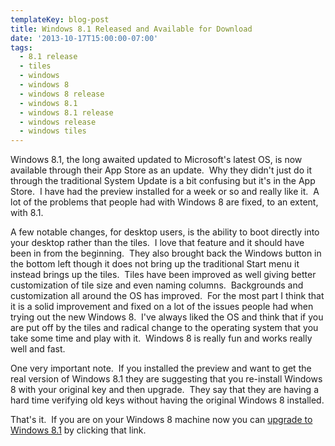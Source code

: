 ```yaml
---
templateKey: blog-post
title: Windows 8.1 Released and Available for Download
date: '2013-10-17T15:00:00-07:00'
tags:
  - 8.1 release
  - tiles
  - windows
  - windows 8
  - windows 8 release
  - windows 8.1
  - windows 8.1 release
  - windows release
  - windows tiles
---
```

Windows 8.1, the long awaited updated to Microsoft's latest OS, is now available through their App Store as an update.  Why they didn't just do it through the traditional System Update is a bit confusing but it's in the App Store.  I have had the preview installed for a week or so and really like it.  A lot of the problems that people had with Windows 8 are fixed, to an extent, with 8.1.

A few notable changes, for desktop users, is the ability to boot directly into your desktop rather than the tiles.  I love that feature and it should have been in from the beginning.  They also brought back the Windows button in the bottom left though it does not bring up the traditional Start menu it instead brings up the tiles.  Tiles have been improved as well giving better customization of tile size and even naming columns.  Backgrounds and customization all around the OS has improved.  For the most part I think that it is a solid improvement and fixed on a lot of the issues people had when trying out the new Windows 8.  I've always liked the OS and think that if you are put off by the tiles and radical change to the operating system that you take some time and play with it.  Windows 8 is really fun and works really well and fast.

One very important note.  If you installed the preview and want to get the real version of Windows 8.1 they are suggesting that you re-install Windows 8 with your original key and then upgrade.  They say that they are having a hard time verifying old keys without having the original Windows 8 installed.

That's it.  If you are on your Windows 8 machine now you can <a href="ms-windows-store:WindowsUpgrade" target="_blank">upgrade to Windows 8.1</a> by clicking that link.
